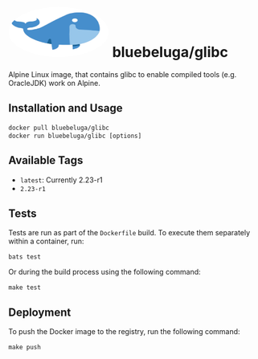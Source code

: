 
# [<img src=".bluebeluga.png" height="100" width="200" style="border-radius: 50%;"/>](https://github.com/blue-beluga/docker-glibc) bluebeluga/glibc

Alpine Linux image, that contains glibc to enable compiled tools (e.g. OracleJDK) work on Alpine.

## Installation and Usage

```
docker pull bluebeluga/glibc
docker run bluebeluga/glibc [options]
```

## Available Tags

* `latest`: Currently 2.23-r1
* `2.23-r1`

## Tests

Tests are run as part of the `Dockerfile` build. To execute them separately within a container, run:

```
bats test
```

Or during the build process using the following command:

```
make test
```

## Deployment

To push the Docker image to the registry, run the following command:

```
make push
```
